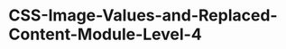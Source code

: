 CSS-Image-Values-and-Replaced-Content-Module-Level-4
====================================================
